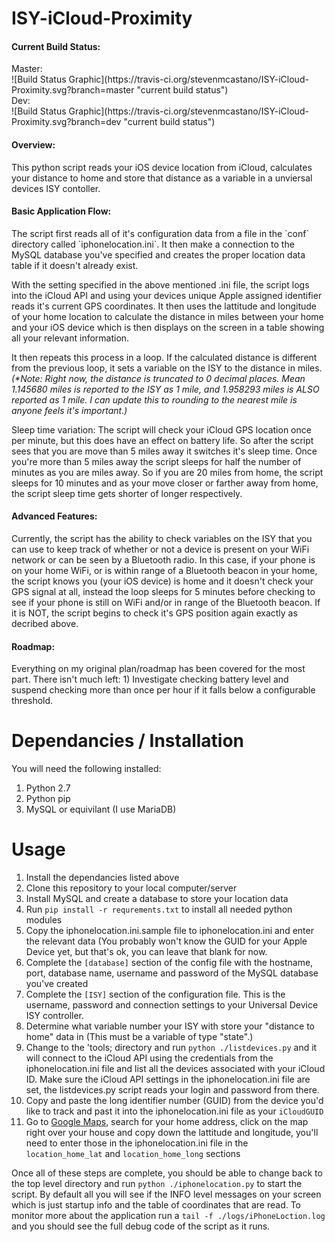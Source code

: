 # ISY-iCloud-Proximity

<h4>Current Build Status:</h4>
Master:<br>
![Build Status Graphic](https://travis-ci.org/stevenmcastano/ISY-iCloud-Proximity.svg?branch=master "current build status")<br>
Dev:<br>
![Build Status Graphic](https://travis-ci.org/stevenmcastano/ISY-iCloud-Proximity.svg?branch=dev "current build status")<br>

<h4>Overview:</h4>
This python script reads your iOS device location from iCloud, calculates your distance to home and store that distance as a variable in a unviersal devices ISY contoller.

<h4>Basic Application Flow:</h4>
The script first reads all of it's configuration data from a file in the `conf` directory called `iphonelocation.ini`. It then make a connection to the MySQL database you've specified and creates the proper location data table if it doesn't already exist.

With the setting specified in the above mentioned .ini file, the script logs into the iCloud API and using your devices unique Apple assigned identifier reads it's current GPS coordinates. It then uses the lattitude and longitude of your home location to calculate the distance in miles between your home and your iOS device which is then displays on the screen in a table showing all your relevant information.

It then repeats this process in a loop. If the calculated distance is different from the previous loop, it sets a variable on the ISY to the distance in miles. <i>(*Note: Right now, the distance is truncated to 0 decimal places. Mean 1.145680 miles is reported to the ISY as 1 mile, and 1.958293 miles is ALSO reported as 1 mile. I can update this to rounding to the nearest mile is anyone feels it's important.)</i>

Sleep time variation: The script will check your iCloud GPS location once per minute, but this does have an effect on battery life. So after the script sees that you are move than 5 miles away it switches it's sleep time. Once you're more than 5 miles away the script sleeps for half the number of minutes as you are miles away. So if you are 20 miles from home, the script sleeps for 10 minutes and as your move closer or farther away from home, the script sleep time gets shorter of longer respectively.

<h4>Advanced Features:</h4>
Currently, the script has the ability to check variables on the ISY that you can use to keep track of whether or not a device is present on your WiFi network or can be seen by a Bluetooth radio. In this case, if your phone is on your home WiFi, or is within range of a Bluetooth beacon in your home, the script knows you (your iOS device) is home and it doesn't check your GPS signal at all, instead the loop sleeps for 5 minutes before checking to see if your phone is still on WiFi and/or in range of the Bluetooth beacon. If it is NOT, the script begins to check it's GPS position again exactly as decribed above.

<h4>Roadmap:</h4>
Everything on my original plan/roadmap has been covered for the most part. There isn't much left:
1) Investigate checking battery level and suspend checking more than once per hour if it falls below a configurable threshold.

# Dependancies / Installation
You will need the following installed:<br>
1) Python 2.7<br>
2) Python pip<br>
3) MySQL or equivilant (I use MariaDB)<br>

# Usage
1) Install the dependancies listed above<br>
2) Clone this repository to your local computer/server<br>
3) Install MySQL and create a database to store your location data<br>
4) Run `pip install -r requrements.txt` to install all needed python modules<br>
5) Copy the iphonelocation.ini.sample file to iphonelocation.ini and enter the relevant data (You probably won't know the GUID for your Apple Device yet, but that's ok, you can leave that blank for now.<br>
6) Complete the `[database]` section of the config file with the hostname, port, database name, username and password of the MySQL database you've created<br>
7) Complete the `[ISY]` section of the configuration file. This is the username, password and connection settings to your Universal Device ISY controller.<br>
8) Determine what variable number your ISY with store your "distance to home" data in (This must be a variable of type "state".)<br>
9) Change to the 'tools; directory and run `python ./listdevices.py` and it will connect to the iCloud API using the credentials from the iphonelocation.ini file and list all the devices associated with your iCloud ID. Make sure the iCloud API settings in the iphonelocation.ini file are set, the listdevices.py script reads your login and password from there.<br>
10) Copy and paste the long identifier number (GUID) from the device you'd like to track and past it into the iphonelocation.ini file as your `iCloudGUID`<br>
11) Go to [Google Maps](http://maps.google.com), search for your home address, click on the map right over your house and copy down the lattitude and longitude, you'll need to enter those in the iphonelocation.ini file in the `location_home_lat` and `location_home_long` sections<br>

Once all of these steps are complete, you should be able to change back to the top level directory and run `python ./iphonelocation.py` to start the script. By default all you will see if the INFO level messages on your screen which is just startup info and the table of coordinates that are read. To monitor more about the application run a `tail -f ./logs/iPhoneLoction.log` and you should see the full debug code of the script as it runs.
